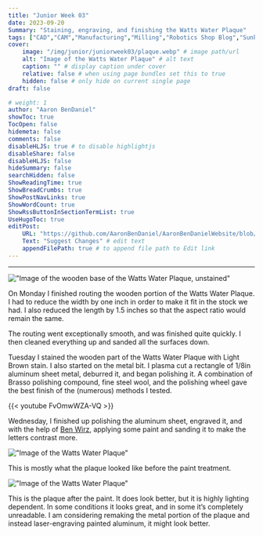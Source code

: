 ```yaml
---
title: "Junior Week 03"
date: 2023-09-20
Summary: "Staining, engraving, and finishing the Watts Water Plaque"
tags: ["CAD","CAM","Manufacturing","Milling","Robotics Shop Blog","Sunk Robotics","Routing","Watts Water Plaque"]
cover:
    image: "/img/junior/juniorweek03/plaque.webp" # image path/url
    alt: "Image of the Watts Water Plaque" # alt text
    caption: "" # display caption under cover
    relative: false # when using page bundles set this to true
    hidden: false # only hide on current single page
draft: false

# weight: 1
author: "Aaron BenDaniel"
showToc: true
TocOpen: false
hidemeta: false
comments: false
disableHLJS: true # to disable highlightjs
disableShare: false
disableHLJS: false
hideSummary: false
searchHidden: false
ShowReadingTime: true
ShowBreadCrumbs: true
ShowPostNavLinks: true
ShowWordCount: true
ShowRssButtonInSectionTermList: true
UseHugoToc: true
editPost:
    URL: "https://github.com/AaronBenDaniel/AaronBenDanielWebsite/blob/main/content"
    Text: "Suggest Changes" # edit text
    appendFilePath: true # to append file path to Edit link
---
```


---

!["Image of the wooden base of the Watts Water Plaque, unstained"](/img/junior/juniorweek03/wood.webp)

On Monday I finished routing the wooden portion of the Watts Water Plaque. I had to reduce the width by one inch in order to make it fit in the stock we had. I also reduced the length by 1.5 inches so that the aspect ratio would remain the same.

The routing went exceptionally smooth, and was finished quite quickly. I then cleaned everything up and sanded all the surfaces down.

Tuesday I stained the wooden part of the Watts Water Plaque with Light Brown stain. I also started on the metal bit. I plasma cut a rectangle of 1/8in aluminum sheet metal, deburred it, and began polishing it. A combination of Brasso polishing compound, fine steel wool, and the polishing wheel gave the best finish of the (numerous) methods I tested.

{{< youtube FvOmwWZA-VQ >}}

Wednesday, I finished up polishing the aluminum sheet, engraved it, and with the help of [Ben Wirz](https://benwirz.netlify.app/), applying some paint and sanding it to make the letters contrast more.

!["Image of the Watts Water Plaque"](/img/junior/juniorweek03/plaquefirst.webp)

This is mostly what the plaque looked like before the paint treatment.

!["Image of the Watts Water Plaque"](/img/junior/juniorweek03/plaque.webp)

This is the plaque after the paint. It does look better, but it is highly lighting dependent. In some conditions it looks great, and in some it’s completely unreadable. I am considering remaking the metal portion of the plaque and instead laser-engraving painted aluminum, it might look better.